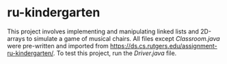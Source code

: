 # ru-kindergarten
This project involves implementing and manipulating linked lists and 2D-arrays to simulate a game of musical chairs. All files except _Classroom.java_ were pre-written and imported from https://ds.cs.rutgers.edu/assignment-ru-kindergarten/. To test this project, run the _Driver.java_ file.
